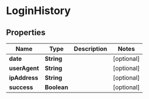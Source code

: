 
# LoginHistory

## Properties
Name | Type | Description | Notes
------------ | ------------- | ------------- | -------------
**date** | **String** |  |  [optional]
**userAgent** | **String** |  |  [optional]
**ipAddress** | **String** |  |  [optional]
**success** | **Boolean** |  |  [optional]



